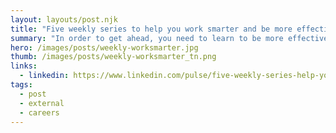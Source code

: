 ```yaml
---
layout: layouts/post.njk
title: "Five weekly series to help you work smarter and be more effective in your career"
summary: "In order to get ahead, you need to learn to be more effective at work. Every week, these great authors give you quick, 10 minute tips to help you train your staff, understand business finance, learn to develop and manage yourself, build better work relationships and learn marketing tips to make your promotion efforts more effective."
hero: /images/posts/weekly-worksmarter.jpg
thumb: /images/posts/weekly-worksmarter_tn.png
links:
  - linkedin: https://www.linkedin.com/pulse/five-weekly-series-help-you-work-smarter-more-your-ray-villalobos/
tags:
  - post
  - external
  - careers
---
```

